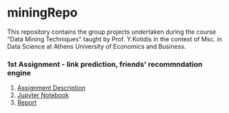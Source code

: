 # miningRepo
This repository contains the group projects undertaken during the course "Data Mining Techniques" taught by Prof. Y.Kotidis in the context of Msc. in Data Science at Athens University of Economics and Business.

### 1st Assignment - link prediction, friends' recommndation engine
1. [Assignment Description](link_prediction/Proj1_Link_Prediction.pdf) 
2. [Jupyter Notebook](link_prediction/linkPrediction_Notebook.html)
3. [Report](link_prediction/linkPrediction_Report.pdf)



